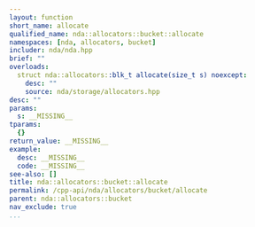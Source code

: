 ```yaml
---
layout: function
short_name: allocate
qualified_name: nda::allocators::bucket::allocate
namespaces: [nda, allocators, bucket]
includer: nda/nda.hpp
brief: ""
overloads:
  struct nda::allocators::blk_t allocate(size_t s) noexcept:
    desc: ""
    source: nda/storage/allocators.hpp
desc: ""
params:
  s: __MISSING__
tparams:
  {}
return_value: __MISSING__
example:
  desc: __MISSING__
  code: __MISSING__
see-also: []
title: nda::allocators::bucket::allocate
permalink: /cpp-api/nda/allocators/bucket/allocate
parent: nda::allocators::bucket
nav_exclude: true
...
```


